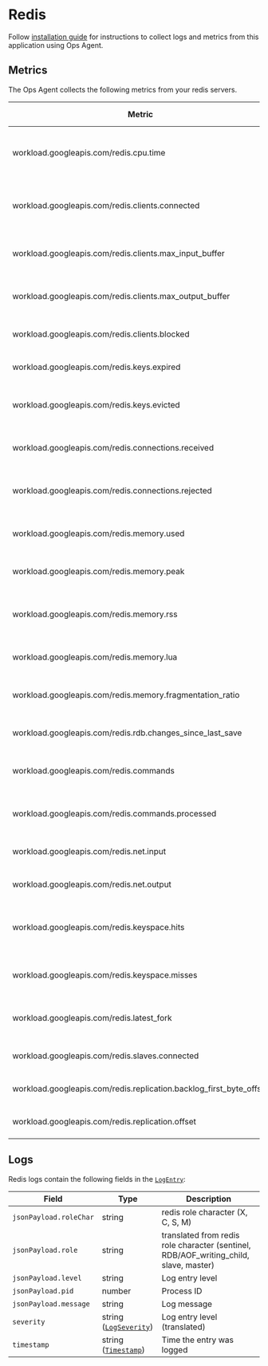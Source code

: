 # Redis

Follow [installation guide](https://cloud.google.com/stackdriver/docs/solutions/agents/ops-agent/third-party/redis)
for instructions to collect logs and metrics from this application using Ops Agent.

## Metrics

The Ops Agent collects the following metrics from your redis servers.

| Metric                                                              | Data Type | Unit    | Labels | Description |
| ---                                                                 | ---       | ---     | ---    | ---         |
| workload.googleapis.com/redis.cpu.time                              | sum       | s       | state  | System CPU consumed by the Redis server in seconds since server start |
| workload.googleapis.com/redis.clients.connected                     | gauge     | 1       |        | Number of client connections (excluding connections from replicas) |
| workload.googleapis.com/redis.clients.max_input_buffer              | gauge     | 1       |        | Biggest input buffer among current client connections |
| workload.googleapis.com/redis.clients.max_output_buffer             | gauge     | 1       |        | Longest output list among current client connections |
| workload.googleapis.com/redis.clients.blocked                       | gauge     | 1       |        | Number of clients pending on a blocking call |
| workload.googleapis.com/redis.keys.expired                          | sum       | 1       |        | Total number of key expiration events |
| workload.googleapis.com/redis.keys.evicted                          | sum       | 1       |        | Number of evicted keys due to maxmemory limit |
| workload.googleapis.com/redis.connections.received                  | sum       | 1       |        | Total number of connections accepted by the server |
| workload.googleapis.com/redis.connections.rejected                  | sum       | 1       |        | Number of connections rejected because of maxclients limit |
| workload.googleapis.com/redis.memory.used                           | gauge     | by      |        | Total number of bytes allocated by Redis using its allocator |
| workload.googleapis.com/redis.memory.peak                           | gauge     | by      |        | Peak memory consumed by Redis (in bytes) |
| workload.googleapis.com/redis.memory.rss                            | gauge     | by      |        | Number of bytes that Redis allocated as seen by the operating system |
| workload.googleapis.com/redis.memory.lua                            | gauge     | by      |        | Number of bytes used by the Lua engine |
| workload.googleapis.com/redis.memory.fragmentation_ratio            | gauge     | 1       |        | Ratio between used_memory_rss and used_memory |
| workload.googleapis.com/redis.rdb.changes_since_last_save           | gauge     | 1       |        | Number of changes since the last dump |
| workload.googleapis.com/redis.commands                              | gauge     | {ops}/s |        | Number of commands processed per second |
| workload.googleapis.com/redis.commands.processed                    | sum       | 1       |        | Total number of commands processed by the server |
| workload.googleapis.com/redis.net.input                             | sum       | by      |        | The total number of bytes read from the network |
| workload.googleapis.com/redis.net.output                            | sum       | by      |        | The total number of bytes written to the network |
| workload.googleapis.com/redis.keyspace.hits                         | sum       | 1       |        | Number of successful lookup of keys in the main dictionary |
| workload.googleapis.com/redis.keyspace.misses                       | sum       | 1       |        | Number of failed lookup of keys in the main dictionary |
| workload.googleapis.com/redis.latest_fork                           | gauge     | us      |        | Duration of the latest fork operation in microseconds |
| workload.googleapis.com/redis.slaves.connected                      | gauge     | 1       |        | Number of connected replicas |
| workload.googleapis.com/redis.replication.backlog_first_byte_offset | gauge     | 1       |        | The master offset of the replication backlog buffer |
| workload.googleapis.com/redis.replication.offset                    | gauge     | 1       |        | The server's current replication o

## Logs
<!-- TODO: Add these config options to public docs -->
<!-- 
insecure	            true	Sets whether or not to use a secure TLS connection. If set to false, then TLS is enabled.
insecure_skip_verify	false	Sets whether or not to skip verifying the certificate. If insecure is set to true, then the insecure_skip_verify value is not used.
cert_file		                Path to the TLS certificate to use for TLS-required connections.
key_file		                Path to the TLS key to use for TLS-required connections.
ca_file		                    Path to the CA certificate. As a client, this verifies the server certificate. If empty, the receiver uses the system root CA. -->


Redis logs contain the following fields in the [`LogEntry`](https://cloud.google.com/logging/docs/reference/v2/rest/v2/LogEntry):

| Field | Type | Description |
| ---   | ---- | ----------- |
| `jsonPayload.roleChar` | string | redis role character (X, C, S, M) |
| `jsonPayload.role` | string | translated from redis role character (sentinel, RDB/AOF_writing_child, slave, master) |
| `jsonPayload.level` | string | Log entry level |
| `jsonPayload.pid` | number | Process ID |
| `jsonPayload.message` | string | Log message |
| `severity` | string ([`LogSeverity`](https://cloud.google.com/logging/docs/reference/v2/rest/v2/LogEntry#LogSeverity)) | Log entry level (translated) |
| `timestamp` | string ([`Timestamp`](https://developers.google.com/protocol-buffers/docs/reference/google.protobuf#google.protobuf.Timestamp)) | Time the entry was logged |
